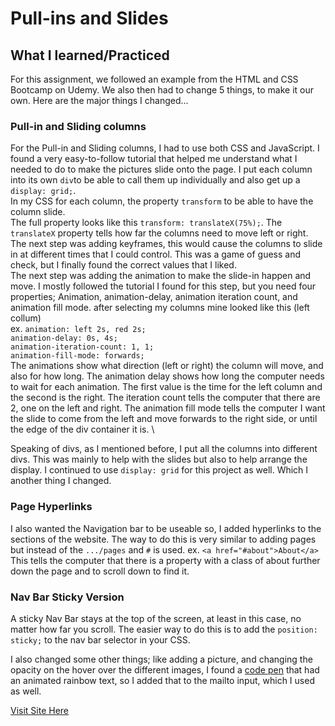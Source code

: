# Pull-ins and Slides
## What I learned/Practiced
For this assignment, we followed an example from the HTML and CSS Bootcamp on Udemy. We also then had to change 5 things, to make it our own. Here are the major things I changed...

### Pull-in and Sliding columns 
For the Pull-in and Sliding columns, I had to use both CSS and JavaScript. I found a very easy-to-follow tutorial that helped me understand what I needed to do to make the pictures slide onto the page. I put each column into its own ```div```to be able to call them up individually and also get up a ```display: grid;```.  \
In my CSS for each column, the property ```transform``` to be able to have the column slide.   \
The full property looks like this ```transform: translateX(75%);```. The ```translateX``` property tells how far the columns need to move left or right.   \
The next step was adding keyframes, this would cause the columns to slide in at different times that I could control. This was a game of guess and check, but I finally found the correct values that I liked.   \
The next step was adding the animation to make the slide-in happen and move. I mostly followed the tutorial I found for this step, but you need four properties; Animation, animation-delay, animation iteration count, and animation fill mode. after selecting my columns mine looked like this (left collum)    \
ex. ```animation: left 2s, red 2s;```  \
    ```animation-delay: 0s, 4s;```  \
    ```animation-iteration-count: 1, 1;```  \
   ```animation-fill-mode: forwards;```  \
The animations show what direction (left or right) the column will move, and also for how long. The animation delay shows how long the computer needs to wait for each animation. The first value is the time for the left column and the second is the right. The iteration count tells the computer that there are 2, one on the left and right. The animation fill mode tells the computer I want the slide to come from the left and move forwards to the right side, or until the edge of the div container it is.  \

Speaking of divs, as I mentioned before, I put all the columns into different divs. This was mainly to help with the slides but also to help arrange the display. I continued to use ```display: grid``` for this project as well. Which I another thing I changed. 


### Page Hyperlinks 
I also wanted the Navigation bar to be useable so, I added hyperlinks to the sections of the website. The way to do this is very similar to adding pages but instead of the ```.../pages``` and ```#``` is used. 
ex. ```<a href="#about">About</a>```  \
This tells the computer that there is a property with a class of about further down the page and to scroll down to find it. 

### Nav Bar Sticky Version
A sticky Nav Bar stays at the top of the screen, at least in this case, no matter how far you scroll. The easier way to do this is to add the ```position: sticky;``` to the nav bar selector in your CSS.

I also changed some other things; like adding a picture, and changing the opacity on the hover over the different images, I found a [code pen](https://codepen.io/hugo/pen/krjgmB) that had an animated rainbow text, so I added that to the mailto input, which I used as well. 

[Visit Site Here](https://giaviolini.github.io/pull-in-and-slides/)
